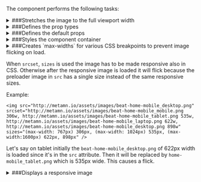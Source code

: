The component performs the following tasks:

<details>
	<summary>###Stretches the image to the full viewport width

</summary>
</details>

<details>
	<summary>###Defines the prop types

</summary>
* A set of image sources

* A set of source sizes

* The widths used in the srcSet.
They will be passed to media queries to avoid image flicks on loading.

* Use ProgressiveImage?

* Is it still loading?

* Delay the loading of the image in miliseconds

</details>

<details>
	<summary>###Defines the default props

</summary>
</details>

<details>
	<summary>###Styles the component container

</summary>
</details>

<details>
	<summary>###Creates `max-widths` for various CSS breakpoints to prevent image flicking on load.

When `srcset`, `sizes` is used the image has to be made responsive also in CSS. Otherwise after the responsive image is loaded it will flick because the preloader image in `src` has a single size instead of the same responsive sizes.

Example:
```
<img src="http://metamn.io/assets/images/beat-home-mobile_desktop.png" srcset="http://metamn.io/assets/images/beat-home-mobile_mobile.png 306w, http://metamn.io/assets/images/beat-home-mobile_tablet.png 535w, http://metamn.io/assets/images/beat-home-mobile_laptop.png 622w, http://metamn.io/assets/images/beat-home-mobile_desktop.png 898w" sizes="(max-width: 767px) 306px, (max-width: 1024px) 535px, (max-width:1600px) 622px, 898px" />
```
Let's say on tablet initially the `beat-home-mobile_desktop.png` of 622px width is loaded since it's in the `src` attribute. Then it will be replaced by `home-mobile_tablet.png` which is 535px wide. This causes a flick.

</summary>
</details>

<details>
	<summary>###Displays a responsive image

</summary>
* Creates a placeholder image.

* Displays a placeholder image if the original image is missing

* Sets a responsive width for each breakpoint to avoid image flicking

* Manages click on image via Context

This is a special extension to the component to suit this project.

* Puts together a progressive image.

* Puts together a simple responsive image.

* Returns a ProgressiveImage if requested. Otherwise a responsive HTML image

</details>

